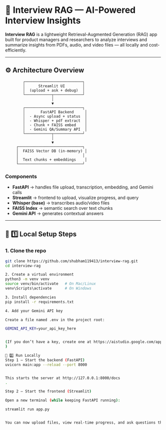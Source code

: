 # 🧠 Interview RAG — AI-Powered Interview Insights

**Interview RAG** is a lightweight Retrieval-Augmented Generation (RAG) app built for product managers and researchers to analyze interviews and summarize insights from PDFs, audio, and video files — all locally and cost-efficiently.

---

## ⚙️ Architecture Overview
            ┌──────────────────────────┐
            │      Streamlit UI        │
            │  (upload + ask + debug)  │
            └────────────┬─────────────┘
                         │
                         ▼
            ┌──────────────────────────┐
            │       FastAPI Backend     │
            │  - Async upload + status  │
            │  - Whisper + pdf extract  │
            │  - Chunk + FAISS embed    │
            │  - Gemini QA/Summary API  │
            └────────────┬─────────────┘
                         │
                         ▼
         ┌─────────────────────────────┐
         │  FAISS Vector DB (in-memory) │
         │                             │
         │  Text chunks + embeddings    │
         └─────────────────────────────┘


### Components
- **FastAPI** → handles file upload, transcription, embedding, and Gemini calls  
- **Streamlit** → frontend to upload, visualize progress, and query  
- **Whisper (base)** → transcribes audio/video files  
- **FAISS Index** → semantic search over text chunks  
- **Gemini API** → generates contextual answers  

---

## 🧩 1️⃣ Local Setup Steps

### 1. Clone the repo
```bash
git clone https://github.com/shubham119413/interview-rag.git
cd interview-rag

2. Create a virtual environment
python3 -m venv venv
source venv/bin/activate   # On Mac/Linux
venv\Scripts\activate      # On Windows

3. Install dependencies
pip install -r requirements.txt

4. Add your Gemini API key

Create a file named .env in the project root:

GEMINI_API_KEY=your_api_key_here


(If you don’t have a key, create one at https://aistudio.google.com/app/apikey
)

🚀 2️⃣ Run Locally
Step 1 — Start the backend (FastAPI)
uvicorn main:app --reload --port 8000


This starts the server at http://127.0.0.1:8000/docs
.

Step 2 — Start the frontend (Streamlit)

Open a new terminal (while keeping FastAPI running):

streamlit run app.py


You can now upload files, view real-time progress, and ask questions through the UI.